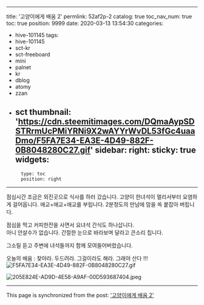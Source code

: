 
---
title: '고양이에게 배움 2'
permlink: 52af2p-2
catalog: true
toc_nav_num: true
toc: true
position: 9999
date: 2020-03-13 13:54:30
categories:
- hive-101145
tags:
- hive-101145
- sct-kr
- sct-freeboard
- mini
- palnet
- kr
- dblog
- atomy
- zzan
- sct
thumbnail: 'https://cdn.steemitimages.com/DQmaAypSDSTRrmUcPMiYRNi9X2wAYYrWvDL53fGc4uaaDmo/F5FA7E34-EA3E-4D49-882F-0B8048280C27.gif'
sidebar:
    right:
        sticky: true
widgets:
    -
        type: toc
        position: right
---


점심시간 조금은 외진곳으로 식사를 하러 갔습니다. 
고양이 한녀석이 멀리서부터 요염하게 걸어옵니다. 
애교+애교+애교를 부립니다.  2분정도의 만남에 맘을 쏙 붙잡아 버립니다. 

점심을 먹고 커피한잔을 사면서 요녀석 간식도 하나삽니다.  
아니 안살수가 없습니다.  간절한 눈으로 바라보며 달라고 큰소리 칩니다.  

그소릴 듣고 주변에 녀석들까지 함께 모여들어버렸습니다. 

오늘의 배움 :
 찾아라. 두드려라. 그걸이라도 해라. 
그래야 산다 !!!
![F5FA7E34-EA3E-4D49-882F-0B8048280C27.gif](https://cdn.steemitimages.com/DQmaAypSDSTRrmUcPMiYRNi9X2wAYYrWvDL53fGc4uaaDmo/F5FA7E34-EA3E-4D49-882F-0B8048280C27.gif)

![205E824E-AD9D-4E58-A9AF-00D593687404.jpeg](https://cdn.steemitimages.com/DQmTWutg3VviqVyfzegj396jTsYX57mpGBevVgHjJFaugNA/205E824E-AD9D-4E58-A9AF-00D593687404.jpeg)

- - -

This page is synchronized from the post: ['고양이에게 배움 2'](https://steemit.com/@kingbit/52af2p-2)
